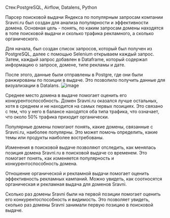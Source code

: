 Стек:PostgreSQL, Airflow, Datalens, Python

Парсер поисковой выдачи Яндекса по популярным запросам компании Sravni.ru был создан для анализа популярности и эффективности домена. Основная цель - понять, по каким запросам домены находятся в топе поисковой выдачи и сколько трафика рекламного, а сколько органического.

Для начала, был создан список запросов, который был получен из PostgreSQL, далее  с помощью Selenium открываем каждый запрос. Затем, каждый запрос добавлен в Dataframe, который содержал информацию о запросе, домене, типе рекламы и дате.

После этого, данные были отправлены в Postgre, где они были ранжированы по позиции в выдаче. Это позволило получить данные для визуализации в Datalans.
![image](https://github.com/konf0/yandex_parser_queries/assets/123234615/b07e843e-8b88-4154-aa5f-66f4b70ba6a2)

Среднее место домена в выдаче помогает оценить его конкурентоспособность. Домен Sravni.ru оказался лучше остальных, хотя в среднем и не находится на самых первых позициях. Это связано с тем, что у него в балансе находятся оба типа трафика, что означает, что около 50% трафика приходит органически.

Популярные домены помогают понять, какие домены, связанные с Sravni.ru, наиболее популярны. Это может помочь определить, какие темы или продукты наиболее востребованы.

Изменения в поисковой выдаче позволяют отследить, как менялась позиция домена Sravni.ru в поисковой выдаче со временем. Это помогает понять, как изменяется популярность и конкурентоспособность домена.

Отношение органической и рекламной выдачи помогает оценить эффективность рекламных кампаний. Можно увидеть, как соотносятся органическая и рекламная выдача для доменов Sravni.

Сколько раз домены Sravni были на первой позиции помогает оценить его конкурентоспособность и видимость. Это позволяет увидеть, сколько раз домены Sravni занимали первую позицию в поисковой выдаче.

